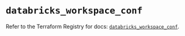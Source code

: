 # `databricks_workspace_conf`

Refer to the Terraform Registry for docs: [`databricks_workspace_conf`](https://registry.terraform.io/providers/databricks/databricks/1.51.0/docs/resources/workspace_conf).
